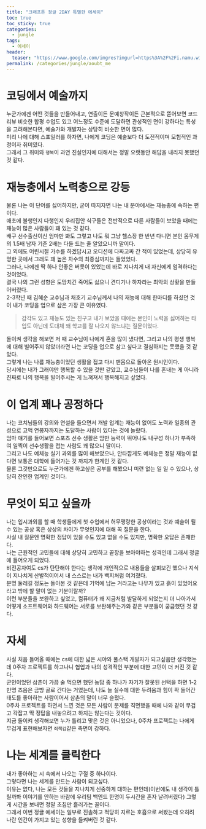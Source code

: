 ```yaml
---
title: "크래프톤 정글 2DAY 특별한 에세이"
toc: true
toc_sticky: true
categories:
  - jungle
tags:
  - 에세이
header:
  teaser: "https://www.google.com/imgres?imgurl=https%3A%2F%2Fi.namu.wiki%2Fi%2FNAqe6mVtklvjfnwBcpH5EXHN6i3re9LoOf7cmm4AxQgD7dTuym5to98J8SQOmmOigmVRP2q1cb0U18_MSVzDrw.svg&tbnid=G8i0WgtmP3majM&vet=12ahUKEwjer8z-tYWFAxWbbfUHHelKDB4QMygAegQIARBe..i&imgrefurl=https%3A%2F%2Fnamu.wiki%2Fw%2F%25EC%2584%259C%25EC%259A%25B8%25EC%2598%2588%25EC%2588%25A0%25EB%258C%2580%25ED%2595%2599%25EA%25B5%2590&docid=6Lim0bjvYoKVBM&w=810&h=798&q=%EC%84%9C%EC%9A%B8%EC%98%88%EB%8C%80&ved=2ahUKEwjer8z-tYWFAxWbbfUHHelKDB4QMygAegQIARBe"
permalink: /categories/jungle/aoubt_me
---
```

# 코딩에서 예술까지
누군가에겐 어떤 것들을 만들어내고, 연출이든 문예창작이든 근본적으로 뜯어보면 코드리뷰 비슷한 합평 수업도 있고 어느정도 수준에 도달하면 관성적인 면이 강하다는 특성을 고려해본다면, 예술가와 개발자는 상당히 비슷한 면이 많다.<br>
미리 나에 대해 스포일러를 하자면, 나에게 코딩은 예술보다 더 도전적이며 모험적인 과정이자 취미였다.<br>
그래서 그 취미와 `행복`이 과연 진실인지에 대해서는 정말 오랫동안 해답을 내리지 못했던 것 같다.
# 재능충에서 노력충으로 강등
물론 나는 이 단어를 싫어하지만, 굳이 따지자면 나는 내 분야에서는 재능충에 속하는 편이다.<br>
애초에 불행인지 다행인지 우리집안 식구들은 전반적으로 다른 사람들이 보았을 때에는 재능이 많은 사람들이 꽤 있는 것 같다.<br>
배구 선수출신이신 엄마만 봐도 그렇고 나도 뭐 그냥 헬스장 한 반년 다니면 본인 몸무게의 1.5배 남자 기준 2배는 다들 드는 줄 알았으니까 말이다.<br>
그 외에도 어린시절 가수를 하겠답시고 오디션에 다짜고짜 간 적이 있었는데, 상당히 유명한 곳에서 그래도 꽤 높은 차수의 최종심까지는 들었었다.<br>
그러나, 나에겐 딱 하나 안좋은 버릇이 있었는데 바로 지나치게 내 자신에게 엄격하다는 것이었다.<br>
결국 나의 그런 성향은 도망치긴 죽어도 싫으니 견디기나 하자라는 최악의 상황을 만들어버렸다.<br> 2-3학년 때 김혜순 교수님과 채호기 교수님께서 나의 재능에 대해 한마디를 하셨던 것이 내가 코딩을 업으로 삼은 가장 큰 이유였다.<br>
>감각도 있고 재능도 있는 친구고 내가 보았을 때에는 본인이 노력을 싫어하는 타입도 아닌데 도대체 왜 학교를 잘 나오지 않느냐는 질문이었다.


돌이켜 생각을 해보면 저 때 교수님이 나에게 혼을 많이 냈다면, 그리고 나의 평생 행복에 대해 빌어주지 않았더라면 나는 코딩을 업으로 삼고 싶다고 결심하지는 못했을 것 같았다.<br>
그렇게 나는 나름 재능충이었던 생활을 접고 다시 맨몸으로 돌아온 원시인이다.<br>
당시에는 내가 그래야만 행복할 수 있을 것만 같았고, 교수님들이 나를 혼내는 게 아니라 진짜로 나의 행복을 빌어주시는 게 느껴져서 행복해지고 싶었다.
# 이 업계 꽤나 공정하다
나는 코치님들의 강의와 연설을 들으면서 개발 업계는 재능이 없어도 노력과 일종의 관성으로 고액 연봉자까지는 도달하는 사람이 있다는 것에 놀랐다.<br>
엄마 얘기를 들어보면 스포츠 선수 생활은 암만 능력이 뛰어나도 내구성 하나가 부족하여 일찍이 선수생활을 접는 사람도 꽤 많으니 말이다.<br>
그리고 나도 예체능 실기 과외를 많이 해보았으나, 안타깝게도 예체능은 정말 재능이 없다면 보통은 대학에 들어가는 것 까지가 한계인 것 같다.<br>
물론 그것만으로도 누군가에겐 하고싶은 공부를 해봤으니 미련 없는 일 일 수 있으나, 상당히 잔인한 업계인 것이다.
# 무엇이 되고 싶을까
나는 입시과외를 할 때 학생들에게 첫 수업에서 허무맹랑한 공상이라는 것과 예술이 될 수 있는 공상 혹은 상상의 차이가 무엇인지에 대해 꼭 질문을 한다.<br>
사실 내 질문엔 명확한 정답이 있을 수도 있고 없을 수도 있지만, 명확한 오답은 존재한다.<br>
나는 근원적인 고민들에 대해 상당히 고민하고 끝장을 보아야하는 성격인데 그래서 정글에 들어오게 되었다.<br>
비전공자여도 cs가 탄탄해야 한다는 생각에 개인적으로 내용들을 살펴보긴 했으나 지식이 지나치게 산발적이어서 내 스스로는 내가 백지처럼 여겨졌다.<br>
분명 둘레길 정도는 돌아본 것 같은데 기억에 남는 거라고는 나무가 있고 흙이 있었어요라고 밖에 할 말이 없는 기분이랄까?<br>
이런 부분들을 보완하고 싶었고, 컴퓨터가 왜 지금처럼 발달하게 되었는지 더 나아가서 어떻게 소프트웨어와 하드웨어는 서로를 보완해주는가와 같은 부분들이 궁금했던 것 같다.
# 자세
사실 처음 들어올 때에는 cs에 대한 넓은 시야와 풀스택 개발자가 되고싶음만 생각했는데 0주차 프로젝트를 하고나니 협업과 나의 성격적인 부분에 대한 고민이 더 커진 것 같다.<br>
군인이었던 삼촌이 가끔 술 먹으면 했던 농담 중 하나가 자기가 잘못된 선택을 하면 1-2만명 즈음은 금방 골로 간다는 거였는데, 나도 늘 실수에 대한 두려움과 힘이 팍 들어간 태도를 좋아하는 사람이어서 삼촌의 말이 너무 슬펐다.<br>
0주차 프로젝트를 하면서 느낀 것은 모든 사람이 문제를 직면했을 때에 나와 같이 무겁고 각잡고 딱 정답을 내놓으려고 하지는 않는다는 것이다.<br>
지금 돌이켜 생각해보면 누가 틀리고 맞은 것은 아니었으나, 0주차 프로젝트는 나에게 무겁게 표현해보자면 `죄책감`같은 측면이 강하다.
# 나는 세계를 클릭한다
내가 좋아하는 시 속에서 나오는 구절 중 하나이다.<br>
그렇다면 나는 세계를 만드는 사람이 되고싶다.<br>
이유는 없다, 나는 모든 것들을 지나치게 신중하게 대하는 편인데(이번에도 내 생각이 틀릴까봐 이야기를 안하는 바람에 우리팀 백엔드 한명이 두시간을 혼자 날려버렸다) 그렇게 시간을 보내면 정말 초침만 흘러가는 꼴이다.<br>
그래서 이번 정글 에세이는 일부로 진솔하고 적당히 지르는 호흡으로 써봤는데
오히려 나란 인간이 가지고 있는 성향을 들켜버린 것 같다.<br>